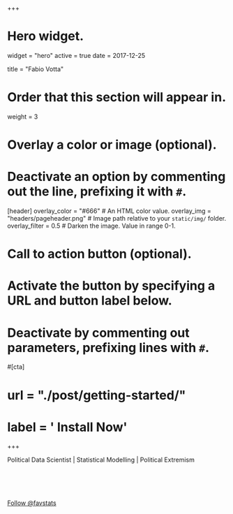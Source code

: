 +++
# Hero widget.
widget = "hero"
active = true
date = 2017-12-25

title = "Fabio Votta"

# Order that this section will appear in.
weight = 3

# Overlay a color or image (optional).
#   Deactivate an option by commenting out the line, prefixing it with `#`.
[header]
  overlay_color = "#666"  # An HTML color value.
  overlay_img = "headers/pageheader.png"  # Image path relative to your `static/img/` folder.
  overlay_filter = 0.5  # Darken the image. Value in range 0-1.

# Call to action button (optional).
#   Activate the button by specifying a URL and button label below.
#   Deactivate by commenting out parameters, prefixing lines with `#`.
#[cta]
#  url = "./post/getting-started/"
#  label = '<i class="fa fa-download"></i> Install Now'
+++

Political Data Scientist | Statistical Modelling | Political Extremism
<br>
<br>
<br>
<br>
<br>
<!-- Place this tag where you want the button to render. -->
<a class="github-button" href="https://github.com/favstats" data-size="large" data-show-count="true" aria-label="Follow @favstats on GitHub">Follow @favstats</a>
<br>
<br>
<!-- Place this tag in your head or just before your close body tag. -->
<!-- Place this tag in your head or just before your close body tag. -->
<script async defer src="https://buttons.github.io/buttons.js"></script>